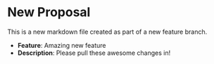 # New Proposal

This is a new markdown file created as part of a new feature branch.
- **Feature**: Amazing new feature
- **Description**: Please pull these awesome changes in!